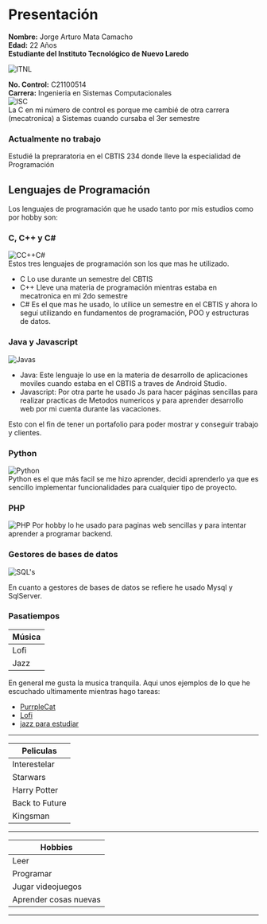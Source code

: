 # Presentación
**Nombre:** Jorge Arturo Mata Camacho  
**Edad:** 22 Años  
**Estudiante del Instituto Tecnológico de Nuevo Laredo**  

![ITNL](https://siie.nlaredo.tecnm.mx/img/logo-tec.png)  

**No. Control:** C21100514  
**Carrera:** Ingenieria en Sistemas Computacionales  
![ISC](https://scontent-dfw5-2.xx.fbcdn.net/v/t39.30808-1/380601060_757758299495607_8011295658031924273_n.jpg?stp=dst-jpg_s200x200&_nc_cat=107&ccb=1-7&_nc_sid=f4b9fd&_nc_ohc=fZxyWaOAjFoQ7kNvgERX9Wj&_nc_ht=scontent-dfw5-2.xx&_nc_gid=Ahtbc4PxtNW8MKBUvjxtro7&oh=00_AYClwDguSC6bhdL1rGqT5vt5s41MZnSRV1RSlVdqaTdzIA&oe=66D77FBC)  
La C en mi número de control es porque me cambié de otra carrera (mecatronica) a Sistemas cuando cursaba el 3er semestre

### Actualmente no trabajo
Estudié la prepraratoria en el CBTIS 234 donde lleve la especialidad de Programación 

## Lenguajes de Programación
Los lenguajes de programación que he usado tanto por mis estudios como por hobby son:  
### C, C++ y C#
![CC++C#](https://encrypted-tbn0.gstatic.com/images?q=tbn:ANd9GcRzmUb9dE5Be-3wO-xQsdGdMPQIittPz5nlRw&s)  
Estos tres lenguajes de programación son los que mas he utilizado.
* C Lo use durante un semestre del CBTIS
* C++ Lleve una materia de programación mientras estaba en mecatronica en mi 2do semestre
* C# Es el que mas he usado, lo utilice un semestre en el CBTIS y ahora lo seguí utilizando en fundamentos de programación, POO y estructuras de datos.  
### Java y Javascript
![Javas](https://ubiqum.com/wp-content/uploads/2024/08/javavsjavascript.png)
* Java: Este lenguaje lo use en la materia de desarrollo de aplicaciones moviles cuando estaba en el CBTIS a traves de Android Studio.
* Javascript: Por otra parte he usado Js para hacer páginas sencillas para realizar practicas de Metodos numericos y para aprender desarrollo web por mi cuenta durante las vacaciones.
 
Esto con el fin de tener un portafolio para poder mostrar y conseguir trabajo y clientes.

### Python
![Python](https://pontia.tech/wp-content/uploads/2023/06/Python-Symbol_0-1024x576.png)  
Python es el que más facil se me hizo aprender, decidi aprenderlo ya que es sencillo implementar funcionalidades para cualquier tipo de proyecto.  


### PHP  
![PHP](https://media.licdn.com/dms/image/D4D12AQE1JQfZ6IwTSA/article-cover_image-shrink_720_1280/0/1658841510153?e=2147483647&v=beta&t=A23FMazH5EHng0fTQbFglIQO3UYLbbirEeqTRHV1Igw)
Por hobby lo he usado para paginas web sencillas y para intentar aprender a programar backend.

### Gestores de bases de datos
![SQL's](https://www.freelancinggig.com/blog/wp-content/uploads/2017/05/SQL-Server-and-MySQL.jpg)  

En cuanto a gestores de bases de datos se refiere he usado Mysql y SqlServer.

### Pasatiempos

| Música |
|--------|
|Lofi    |
|Jazz   |  

En general me gusta la musica tranquila. Aqui unos ejemplos de lo que he escuchado ultimamente mientras hago tareas:  
* [PurrpleCat](https://www.youtube.com/watch?v=D58_3HqgRKA&pp=ygULcHVycnBsZSBjYXQ%3D)
* [Lofi](https://www.youtube.com/watch?v=jfKfPfyJRdk&pp=ygULbXVzaWNhIGxvZmk%3D)
* [jazz para estudiar](https://www.youtube.com/watch?v=Exp5pEzkktY&pp=ygULbXVzaWNhIGpheno%3D)
---
| Peliculas |
|-----------|
|Interestelar|
|Starwars|
|Harry Potter|
|Back to Future|
|Kingsman|
---
|Hobbies|
|-------|
| Leer|
|Programar|
|Jugar videojuegos|
|Aprender cosas nuevas|
---